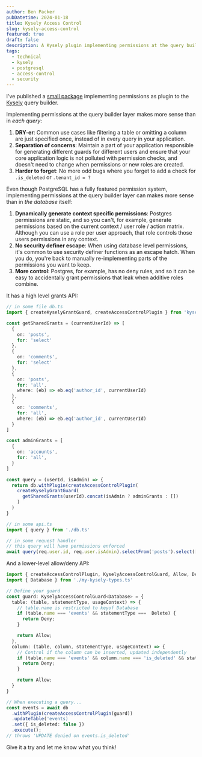 ```yaml
---
author: Ben Packer
pubDatetime: 2024-01-18
title: Kysely Access Control
slug: kysely-access-control
featured: true
draft: false
description: A Kysely plugin implementing permissions at the query builder layer with both high-level grants and low-level allow/deny APIs
tags:
  - technical
  - kysely
  - postgresql
  - access-control
  - security
---
```


I've published a [small package](https://github.com/ben-pr-p/kysely-access-control) implementing permissions as plugin to the [Kysely](https://kysely.dev/) query builder.

Implementing permissions at the query builder layer makes more sense than in _each query_:

1. **DRY-er**: Common use cases like filtering a table or omitting a column are just specified once, instead of in every query in your application.
2. **Separation of concerns**: Maintain a part of your application responsible for generating different guards for different users and ensure that your core application logic is not polluted with permission checks, and doesn't need to change when permissions or new roles are created.
3. **Harder to forget**: No more odd bugs where you forget to add a check for `.is_deleted` or `.tenant_id = ?`

Even though PostgreSQL has a fully featured permission system, implementing permissions at the query builder layer can makes more sense than in _the database_ itself:

1. **Dynamically generate context specific permissions**: Postgres permissions are static, and so you can't, for example, generate permissions based on the current context / user role / action matrix. Although you can use a role per user approach, that role controls those users permissions in any context.
2. **No security definer escape**: When using database level permissions, it's common to use security definer functions as an escape hatch. When you do, you're back to manually re-implementing parts of the permissions you want to keep.
3. **More control**: Postgres, for example, has no deny rules, and so it can be easy to accidentally grant permissions that leak when additive roles combine.


It has a high level grants API:
```typescript
// in some file db.ts
import { createKyselyGrantGuard, createAccessControlPlugin } from 'kysely-access-control'

const getSharedGrants = (currentUserId) => [
  {
    on: 'posts',
    for: 'select'
  },
  {
    on: 'comments',
    for: 'select'
  },
  {
    on: 'posts',
    for: 'all',
    where: (eb) => eb.eq('author_id', currentUserId)
  },
  {
    on: 'comments',
    for: 'all',
    where: (eb) => eb.eq('author_id', currentUserId)
  }
]

const adminGrants = [
  {
    on: 'accounts',
    for: 'all',
  }
]

const query = (userId, isAdmin) => {
  return db.withPlugin(createAccessControlPlugin(
    createKyselyGrantGuard(
      getSharedGrants(userId).concat(isAdmin ? adminGrants : [])
    )
  )
}

// in some api.ts
import { query } from './db.ts'

// in some request handler
// this query will have permissions enforced
await query(req.user.id, req.user.isAdmin).selectFrom('posts').select(['id']).execute();
```



And a lower-level allow/deny API:
```typescript
import { createAccessControlPlugin, KyselyAccessControlGuard, Allow, Deny, Update, Delete, ColumnInUpdateSet } from 'kysely-access-control';
import { Database } from './my-kysely-types.ts'

// Define your guard
const guard: KyselyAccessControlGuard<Database> = {
  table: (table, statementType, usageContext) => {
    // table.name is restricted to keyof Database
    if (table.name === 'events' && statementType ===  Delete) {
      return Deny;
    }

    return Allow;
  },
  column: (table, column, statementType, usageContext) => {
    // Control if the column can be inserted, updated independently
    if (table.name === 'events' && column.name === 'is_deleted' && statementType === Update && usageContext === ColumnInUpdateSet) {
      return Deny;
    }

    return Allow;
  }
}

// When executing a query...
const events = await db
  .withPlugin(createAccessControlPlugin(guard))
  .updateTable('events)
  .set({ is_deleted: false })
  .execute();
// throws 'UPDATE denied on events.is_deleted'
```


Give it a try and let me know what you think!